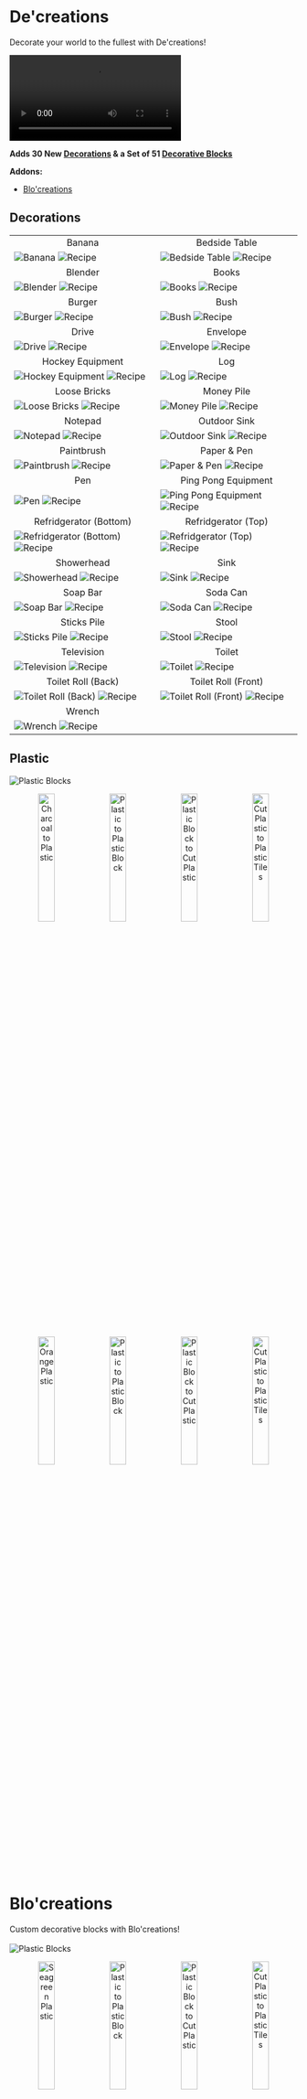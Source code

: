 # De'creations
Decorate your world to the fullest with De'creations!

<video src="https://github.com/ChauhanSai/De-creations/blob/main/images/Trailer.mp4?raw=true" controls="">
	Video not supported by your browser
</video>

**Adds 30 New [Decorations](#decorations) & a Set of 51 [Decorative Blocks](#plastic)**

**Addons:**
- [Blo'creations](#blocreations)

## Decorations
<table>
 <tr> <!-- Row -->
		<td align="center">Banana</td> <!-- Column -->
		<td align="center">Bedside Table</td>
	</tr>
	<tr>
		<td>
   <img src="https://github.com/ChauhanSai/De-creations/blob/main/images/banana.png?raw=true" alt="Banana" />
   <img src="https://github.com/ChauhanSai/De-creations/blob/main/images/banana.recipe.png?raw=true" alt="Recipe" />
  </td>
		<td>
   <img src="https://github.com/ChauhanSai/De-creations/blob/main/images/bedside.png?raw=true" alt="Bedside Table" />
   <img src="https://github.com/ChauhanSai/De-creations/blob/main/images/bedside.recipe.png?raw=true" alt="Recipe" />
  </td>
	</tr>
 <tr>
		<td align="center">Blender</td>
		<td align="center">Books</td>
	</tr>
	<tr>
		<td>
   <img src="https://github.com/ChauhanSai/De-creations/blob/main/images/blender.png?raw=true" alt="Blender" />
   <img src="https://github.com/ChauhanSai/De-creations/blob/main/images/blender.recipe.png?raw=true" alt="Recipe" />
  </td>
		<td>
   <img src="https://github.com/ChauhanSai/De-creations/blob/main/images/books.png?raw=true" alt="Books" />
   <img src="https://github.com/ChauhanSai/De-creations/blob/main/images/books.recipe.png?raw=true" alt="Recipe" />
  </td>
	</tr>
 <tr>
		<td align="center">Burger</td>
		<td align="center">Bush</td>
	</tr>
	<tr>
		<td>
   <img src="https://github.com/ChauhanSai/De-creations/blob/main/images/burger.png?raw=true" alt="Burger" />
   <img src="https://github.com/ChauhanSai/De-creations/blob/main/images/burger.recipe.png?raw=true" alt="Recipe" />
  </td>
		<td>
   <img src="https://github.com/ChauhanSai/De-creations/blob/main/images/bush.png?raw=true" alt="Bush" />
   <img src="https://github.com/ChauhanSai/De-creations/blob/main/images/bush.recipe.png?raw=true" alt="Recipe" />
  </td>
	</tr>
 <tr>
		<td align="center">Drive</td>
		<td align="center">Envelope</td>
	</tr>
	<tr>
		<td>
   <img src="https://github.com/ChauhanSai/De-creations/blob/main/images/drive.png?raw=true" alt="Drive" />
   <img src="https://github.com/ChauhanSai/De-creations/blob/main/images/drive.recipe.png?raw=true" alt="Recipe" />
  </td>
		<td>
   <img src="https://github.com/ChauhanSai/De-creations/blob/main/images/envelope.png?raw=true" alt="Envelope" />
   <img src="https://github.com/ChauhanSai/De-creations/blob/main/images/envelope.recipe.png?raw=true" alt="Recipe" />
  </td>
	</tr>
 <tr>
		<td align="center">Hockey Equipment</td>
		<td align="center">Log</td>
	</tr>
	<tr>
		<td>
   <img src="https://github.com/ChauhanSai/De-creations/blob/main/images/hockey.png?raw=true" alt="Hockey Equipment" />
   <img src="https://github.com/ChauhanSai/De-creations/blob/main/images/hockey.recipe.png?raw=true" alt="Recipe" />
  </td>
		<td>
   <img src="https://github.com/ChauhanSai/De-creations/blob/main/images/csdeclog.png?raw=true" alt="Log" />
   <img src="https://github.com/ChauhanSai/De-creations/blob/main/images/csdeclog.recipe.png?raw=true" alt="Recipe" />
  </td>
	</tr>
 <tr>
		<td align="center">Loose Bricks</td>
		<td align="center">Money Pile</td>
	</tr>
	<tr>
		<td>
   <img src="https://github.com/ChauhanSai/De-creations/blob/main/images/bricks.png?raw=true" alt="Loose Bricks" />
   <img src="https://github.com/ChauhanSai/De-creations/blob/main/images/bricks.recipe.png?raw=true" alt="Recipe" />
  </td>
		<td>
   <img src="https://github.com/ChauhanSai/De-creations/blob/main/images/money.png?raw=true" alt="Money Pile" />
   <img src="https://github.com/ChauhanSai/De-creations/blob/main/images/money.recipe.png?raw=true" alt="Recipe" />
  </td>
	</tr>
 <tr>
		<td align="center">Notepad</td>
		<td align="center">Outdoor Sink</td>
	</tr>
	<tr>
		<td>
   <img src="https://github.com/ChauhanSai/De-creations/blob/main/images/notes.png?raw=true" alt="Notepad" />
   <img src="https://github.com/ChauhanSai/De-creations/blob/main/images/notes.recipe.png?raw=true" alt="Recipe" />
  </td>
		<td>
   <img src="https://github.com/ChauhanSai/De-creations/blob/main/images/sinkoutdoor.png?raw=true" alt="Outdoor Sink" />
   <img src="https://github.com/ChauhanSai/De-creations/blob/main/images/sinkoutdoor.recipe.png?raw=true" alt="Recipe" />
  </td>
	</tr>
 <tr>
		<td align="center">Paintbrush</td>
		<td align="center">Paper & Pen</td>
	</tr>
	<tr>
		<td>
   <img src="https://github.com/ChauhanSai/De-creations/blob/main/images/paintbrush.png?raw=true" alt="Paintbrush" />
   <img src="https://github.com/ChauhanSai/De-creations/blob/main/images/paintbrush.recipe.png?raw=true" alt="Recipe" />
  </td>
		<td>
   <img src="https://github.com/ChauhanSai/De-creations/blob/main/images/paper.png?raw=true" alt="Paper & Pen" />
   <img src="https://github.com/ChauhanSai/De-creations/blob/main/images/paper.recipe.png?raw=true" alt="Recipe" />
  </td>
	</tr>
 <tr>
		<td align="center">Pen</td>
		<td align="center">Ping Pong Equipment</td>
	</tr>
	<tr>
		<td>
   <img src="https://github.com/ChauhanSai/De-creations/blob/main/images/pen.png?raw=true" alt="Pen" />
   <img src="https://github.com/ChauhanSai/De-creations/blob/main/images/pen.recipe.png?raw=true" alt="Recipe" />
  </td>
		<td>
   <img src="https://github.com/ChauhanSai/De-creations/blob/main/images/pong.png?raw=true" alt="Ping Pong Equipment" />
   <img src="https://github.com/ChauhanSai/De-creations/blob/main/images/pong.recipe.png?raw=true" alt="Recipe" />
  </td>
	</tr>
 <tr>
		<td align="center">Refridgerator (Bottom)</td>
		<td align="center">Refridgerator (Top)</td>
	</tr>
	<tr>
		<td>
   <img src="https://github.com/ChauhanSai/De-creations/blob/main/images/fridgebottom.png?raw=true" alt="Refridgerator (Bottom)" />
   <img src="https://github.com/ChauhanSai/De-creations/blob/main/images/fridgebottom.recipe.png?raw=true" alt="Recipe" />
  </td>
		<td>
   <img src="https://github.com/ChauhanSai/De-creations/blob/main/images/fridgetop.png?raw=true" alt="Refridgerator (Top)" />
   <img src="https://github.com/ChauhanSai/De-creations/blob/main/images/fridgetop.recipe.png?raw=true" alt="Recipe" />
  </td>
	</tr>
 <tr>
		<td align="center">Showerhead</td>
		<td align="center">Sink</td>
	</tr>
	<tr>
		<td>
   <img src="https://github.com/ChauhanSai/De-creations/blob/main/images/shower.png?raw=true" alt="Showerhead" />
   <img src="https://github.com/ChauhanSai/De-creations/blob/main/images/shower.recipe.png?raw=true" alt="Recipe" />
  </td>
		<td>
   <img src="https://github.com/ChauhanSai/De-creations/blob/main/images/sink.png?raw=true" alt="Sink" />
   <img src="https://github.com/ChauhanSai/De-creations/blob/main/images/sink.recipe.png?raw=true" alt="Recipe" />
  </td>
	</tr>
 <tr>
		<td align="center">Soap Bar</td>
		<td align="center">Soda Can</td>
	</tr>
	<tr>
		<td>
   <img src="https://github.com/ChauhanSai/De-creations/blob/main/images/soap.png?raw=true" alt="Soap Bar" />
   <img src="https://github.com/ChauhanSai/De-creations/blob/main/images/soap.recipe.png?raw=true" alt="Recipe" />
  </td>
		<td>
   <img src="https://github.com/ChauhanSai/De-creations/blob/main/images/soda.png?raw=true" alt="Soda Can" />
   <img src="https://github.com/ChauhanSai/De-creations/blob/main/images/soda.recipe.png?raw=true" alt="Recipe" />
  </td>
	</tr>
 <tr>
		<td align="center">Sticks Pile</td>
		<td align="center">Stool</td>
	</tr>
	<tr>
		<td>
   <img src="https://github.com/ChauhanSai/De-creations/blob/main/images/sticks.png?raw=true" alt="Sticks Pile" />
   <img src="https://github.com/ChauhanSai/De-creations/blob/main/images/sticks.recipe.png?raw=true" alt="Recipe" />
  </td>
		<td>
   <img src="https://github.com/ChauhanSai/De-creations/blob/main/images/stool.png?raw=true" alt="Stool" />
   <img src="https://github.com/ChauhanSai/De-creations/blob/main/images/stool.recipe.png?raw=true" alt="Recipe" />
  </td>
	</tr>
 <tr>
		<td align="center">Television</td>
		<td align="center">Toilet</td>
	</tr>
	<tr>
		<td>
   <img src="https://github.com/ChauhanSai/De-creations/blob/main/images/tv.png?raw=true" alt="Television" />
   <img src="https://github.com/ChauhanSai/De-creations/blob/main/images/tv.recipe.png?raw=true" alt="Recipe" />
  </td>
		<td>
   <img src="https://github.com/ChauhanSai/De-creations/blob/main/images/toilet.png?raw=true" alt="Toilet" />
   <img src="https://github.com/ChauhanSai/De-creations/blob/main/images/toilet.recipe.png?raw=true" alt="Recipe" />
  </td>
	</tr>
 <tr>
		<td align="center">Toilet Roll (Back)</td>
		<td align="center">Toilet Roll (Front)</td>
	</tr>
	<tr>
		<td>
   <img src="https://github.com/ChauhanSai/De-creations/blob/main/images/rollback.png?raw=true" alt="Toilet Roll (Back)" />
   <img src="https://github.com/ChauhanSai/De-creations/blob/main/images/rollback.recipe.png?raw=true" alt="Recipe" />
  </td>
		<td>
   <img src="https://github.com/ChauhanSai/De-creations/blob/main/images/rollfront.png?raw=true" alt="Toilet Roll (Front)" />
   <img src="https://github.com/ChauhanSai/De-creations/blob/main/images/rollfront.recipe.png?raw=true" alt="Recipe" />
  </td>
	</tr>
 <tr>
		<td align="center">Wrench</td>
		<td align="center"> </td>
	</tr>
	<tr>
		<td>
   <img src="https://github.com/ChauhanSai/De-creations/blob/main/images/wrench.png?raw=true" alt="Wrench" />
   <img src="https://github.com/ChauhanSai/De-creations/blob/main/images/wrench.recipe.png?raw=true" alt="Recipe" />
  </td>
		<td> </td>
	</tr>
</table>

## Plastic
<img src="https://github.com/ChauhanSai/De-creations/blob/main/images/plastic_blocks.png?raw=true" alt="Plastic Blocks" />

<p align="center">
<img src="https://github.com/ChauhanSai/De-creations/blob/main/images/recipe.plastic.png?raw=true" alt="Charcoal to Plastic" width="24%" />

<img src="https://github.com/ChauhanSai/De-creations/blob/main/images/recipe.plastic_block.png?raw=true" alt="Plastic to Plastic Block" width="24%" />

<img src="https://github.com/ChauhanSai/De-creations/blob/main/images/recipe.plastic_cut.png?raw=true" alt="Plastic Block to Cut Plastic" width="24%" />

<img src="https://github.com/ChauhanSai/De-creations/blob/main/images/recipe.plastic_tiles.png?raw=true" alt="Cut Plastic to Plastic Tiles" width="24%" />
</p>
 
<p align="center">
<img src="https://github.com/ChauhanSai/De-creations/blob/main/images/recipe.orange.png?raw=true" alt="Orange Plastic" width="24%" />

<img src="https://github.com/ChauhanSai/De-creations/blob/main/images/recipe.orange_block.png?raw=true" alt="Plastic to Plastic Block" width="24%" />

<img src="https://github.com/ChauhanSai/De-creations/blob/main/images/recipe.orange_cut.png?raw=true" alt="Plastic Block to Cut Plastic" width="24%" />

<img src="https://github.com/ChauhanSai/De-creations/blob/main/images/recipe.orange_tiles.png?raw=true" alt="Cut Plastic to Plastic Tiles" width="24%" />
</p>

# Blo'creations
Custom decorative blocks with Blo'creations!
<br/><br/><img src="https://github.com/ChauhanSai/De-creations/blob/main/addons/Blo'creations/images/plastic_blocks.png?raw=true" alt="Plastic Blocks" />

<p align="center">
<img src="https://github.com/ChauhanSai/De-creations/blob/main/addons/Blo'creations/images/recipe.seagreen.png?raw=true" alt="Seagreen Plastic" width="24%" />

<img src="https://github.com/ChauhanSai/De-creations/blob/main/addons/Blo'creations/images/recipe.seagreen_block.png?raw=true" alt="Plastic to Plastic Block" width="24%" />

<img src="https://github.com/ChauhanSai/De-creations/blob/main/addons/Blo'creations/images/recipe.seagreen_cut.png?raw=true" alt="Plastic Block to Cut Plastic" width="24%" />

<img src="https://github.com/ChauhanSai/De-creations/blob/main/addons/Blo'creations/images/recipe.seagreen_tiles.png?raw=true" alt="Cut Plastic to Plastic Tiles" width="24%" />
</p>

<table>
 <tr> <!-- Row -->
	<td align="center">Midnight Blue</td> <!-- Column -->
	<td align="center">Seagreen</td>
 </tr>
 <tr>
	<td>
   		<img src="https://github.com/ChauhanSai/De-creations/blob/main/addons/Blo'creations/images/plastic.midnightblue.png?raw=true" alt="Midnight Blue" width="100%"/>
   		<img src="https://github.com/ChauhanSai/De-creations/blob/main/addons/Blo'creations/images/dye.blue.png?raw=true" alt="Recipe" width="30%"/>
		<img src="https://github.com/ChauhanSai/De-creations/blob/main/addons/Blo'creations/images/dye.black.png?raw=true" alt="Recipe" width="30%"/>
		<img src="https://github.com/ChauhanSai/De-creations/blob/main/addons/Blo'creations/images/dye.black.png?raw=true" alt="Recipe" width="30%"/>
  	</td>
	<td>
 		<img src="https://github.com/ChauhanSai/De-creations/blob/main/addons/Blo'creations/images/plastic.seagreen.png?raw=true" alt="Seagreen" width="100%"/>
 	 	<img src="https://github.com/ChauhanSai/De-creations/blob/main/addons/Blo'creations/images/dye.lime.png?raw=true" alt="Recipe" width="30%"/>
		<img src="https://github.com/ChauhanSai/De-creations/blob/main/addons/Blo'creations/images/dye.lightblue.png?raw=true" alt="Recipe" width="30%"/>
		<img src="https://github.com/ChauhanSai/De-creations/blob/main/addons/Blo'creations/images/dye.black.png?raw=true" alt="Recipe" width="30%"/>
	</td>
 </tr>
 <tr> <!-- Row -->
	<td align="center">Mundane Coral</td> <!-- Column -->
	<td align="center">Burlywood</td>
 </tr>
 <tr>
	<td>
   		<img src="https://github.com/ChauhanSai/De-creations/blob/main/addons/Blo'creations/images/plastic.mundanecoral.png?raw=true" alt="Midnight Blue" width="100%"/>
   		<img src="https://github.com/ChauhanSai/De-creations/blob/main/addons/Blo'creations/images/dye.pink.png?raw=true" alt="Recipe" width="30%"/>
		<img src="https://github.com/ChauhanSai/De-creations/blob/main/addons/Blo'creations/images/dye.orange.png?raw=true" alt="Recipe" width="30%"/>
		<img src="https://github.com/ChauhanSai/De-creations/blob/main/addons/Blo'creations/images/dye.red.png?raw=true" alt="Recipe" width="30%"/>
  	</td>
	<td>
 		<img src="https://github.com/ChauhanSai/De-creations/blob/main/addons/Blo'creations/images/plastic.burlywood.png?raw=true" alt="Seagreen" width="100%"/>
 	 	<img src="https://github.com/ChauhanSai/De-creations/blob/main/addons/Blo'creations/images/dye.yellow.png?raw=true" alt="Recipe" width="30%"/>
		<img src="https://github.com/ChauhanSai/De-creations/blob/main/addons/Blo'creations/images/dye.white.png?raw=true" alt="Recipe" width="30%"/>
		<img src="https://github.com/ChauhanSai/De-creations/blob/main/addons/Blo'creations/images/dye.lightgray.png?raw=true" alt="Recipe" width="30%"/>
	</td>
 </tr>
 <tr> <!-- Row -->
	<td align="center">Neon Blurple Periwinkle</td> <!-- Column -->
	<td align="center"> </td>
 </tr>
 <tr>
	<td>
   		<img src="https://github.com/ChauhanSai/De-creations/blob/main/addons/Blo'creations/images/plastic.neonblurpleperiwinkle.png?raw=true" alt="Midnight Blue" width="100%"/>
   		<img src="https://github.com/ChauhanSai/De-creations/blob/main/addons/Blo'creations/images/dye.purple.png?raw=true" alt="Recipe" width="30%"/>
		<img src="https://github.com/ChauhanSai/De-creations/blob/main/addons/Blo'creations/images/dye.blue.png?raw=true" alt="Recipe" width="30%"/>
		<img src="https://github.com/ChauhanSai/De-creations/blob/main/addons/Blo'creations/images/dye.white.png?raw=true" alt="Recipe" width="30%"/>
  	</td>
	<td> </td>
 </tr>
